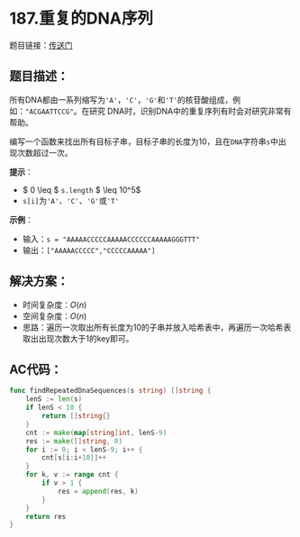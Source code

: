 # 187.重复的DNA序列
题目链接：[传送门](https://leetcode-cn.com/problems/repeated-dna-sequences/)

## 题目描述：
所有DNA都由一系列缩写为`'A'`，`'C'`，`'G'`和`'T'`的核苷酸组成，例如：`"ACGAATTCCG"`。在研究 DNA时，识别DNA中的重复序列有时会对研究非常有帮助。

编写一个函数来找出所有目标子串，目标子串的长度为10，且在`DNA`字符串`s`中出现次数超过一次。

**提示**：
- $ 0 \leq $ `s.length` $ \leq 10^5$
- `s[i]`为`'A'`、`'C'`、`'G'`或`'T'`

**示例**：
- 输入：`s = "AAAAACCCCCAAAAACCCCCCAAAAAGGGTTT"`
- 输出：`["AAAAACCCCC","CCCCCAAAAA"]`

## 解决方案：
- 时间复杂度：$O(n)$
- 空间复杂度：$O(n)$
- 思路：遍历一次取出所有长度为10的子串并放入哈希表中，再遍历一次哈希表取出出现次数大于1的key即可。

## AC代码：
```go
func findRepeatedDnaSequences(s string) []string {
	lenS := len(s)
	if lenS < 10 {
		return []string{}
	}
	cnt := make(map[string]int, lenS-9)
	res := make([]string, 0)
	for i := 0; i < lenS-9; i++ {
		cnt[s[i:i+10]]++
	}
	for k, v := range cnt {
		if v > 1 {
			res = append(res, k)
		}
	}
	return res
}
```